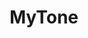 ---
layout : single
title:  "MyTone"
last_modified_at : 2022-08-23
categories: mytone
toc: true
toc_sticky: true
---